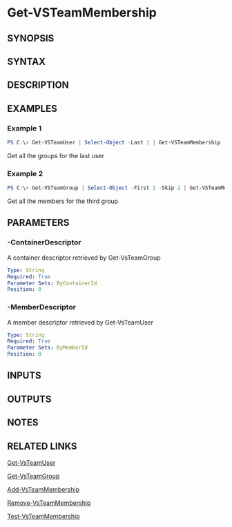<!-- #include "./common/header.md" -->

# Get-VSTeamMembership

## SYNOPSIS

<!-- #include "./synopsis/Get-VSTeamMembership.md" -->

## SYNTAX

## DESCRIPTION

<!-- #include "./synopsis/Get-VSTeamMembership.md" -->

## EXAMPLES

### Example 1

```powershell
PS C:\> Get-VSTeamUser | Select-Object -Last 1 | Get-VSTeamMembership | Get-VSTeamGroup
```

Get all the groups for the last user

### Example 2

```powershell
PS C:\> Get-VSTeamGroup | Select-Object -First 1 -Skip 2 | Get-VSTeamMembership | Get-VSTeamUser
```

Get all the members for the third group

## PARAMETERS

### -ContainerDescriptor

A container descriptor retrieved by Get-VsTeamGroup

```yaml
Type: String
Required: True
Parameter Sets: ByContainerId
Position: 0
```

### -MemberDescriptor

A member descriptor retrieved by Get-VsTeamUser

```yaml
Type: String
Required: True
Parameter Sets: ByMemberId
Position: 0
```

## INPUTS

## OUTPUTS

## NOTES

<!-- #include "./common/prerequisites.md" -->

## RELATED LINKS

<!-- #include "./common/related.md" -->

[Get-VsTeamUser](Get-VsTeamUser.md)

[Get-VsTeamGroup](Get-VsTeamGroup.md)

[Add-VsTeamMembership](Add-VsTeamMembership.md)

[Remove-VsTeamMembership](Remove-VsTeamMembership.md)

[Test-VsTeamMembership](Test-VsTeamMembership.md)
